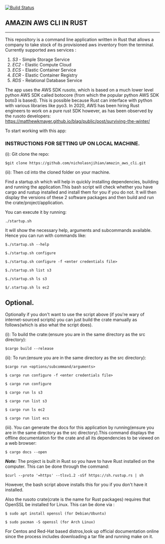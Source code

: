[![Build Status](https://travis-ci.com/nicholasnjihian/amazin_aws_cli.svg?branch=master)](https://travis-ci.com/nicholasnjihian/amazin_aws_cli)


AMAZIN AWS CLI IN RUST
----------------------
----------------------

This repository is a command line application written in Rust that allows a company to take stock of its provisioned aws inventory from the terminal. Currently supported aws services :
1. *S3* - Simple Storage Service
2. *EC2* - Elastic Compute Cloud
3. *ECS* - Elastic Container Service
4. *ECR* - Elastic Container Registry
5. *RDS* - Relational Database Service

The app uses the AWS SDK rusoto, which is based on a much lower level python AWS SDK called botocore (from which the popular python AWS SDK boto3 is based). This is possible because Rust can interface with python with various libraries like pyo3.
In 2020, AWS has been hiring Rust engineers to work on a pure rust SDK however, as has been observed by the rusoto developers:  https://matthewkmayer.github.io/blag/public/post/surviving-the-winter/

To start working with this app:
### INSTRUCTIONS FOR SETTING UP ON LOCAL MACHINE.

(i): Git clone the repo:

```
$git clone https://github.com/nicholasnjihian/amazin_aws_cli.git
```

(ii): Then cd into the cloned folder on your machine.

Find a startup.sh which will help in quickly installing dependencies, building and running the application.This bash script will check whether you have cargo and rustup installed and install them for you if you do not. It will then display the versions of these 2 software packages and then build and run the crate/project/application.

You can execute it by running:
```
./startup.sh
```

It will show the necessary help, arguments and subcommands available.
Hence you can run with commands like:
```
$./startup.sh --help

$./startup.sh configure

$./startup.sh configure -f <enter credentials file>

$./startup.sh list s3

$./startup.sh ls s3

$/.startup.sh ls ec2
```
## Optional.
Optionally if you don't want to use the script above (if you're wary of internet-sourced scripts) you can just build the crate manually as follows(which is also what the script does).

(i): To build the crate:(ensure you are in the same directory as the src directory):
```
$cargo build --release
```

(ii): To run:(ensure you are in the same directory as the src directory):
```
$cargo run <options/subcommand/arguments>

$ cargo run configure -f <enter credentials file>

$ cargo run configure

$ cargo run ls s3

$ cargo run list s3

$ cargo run ls ec2

$ cargo run list ecs
```
(iii). You can generate the docs for this application by running(ensure you are in the same directory as the src directory).This command displays the offline documentation for the crate and all its dependencies to be viewed on a web browser:
```
$ cargo docs --open
```

***Note:*** The project is built in Rust so you have to have Rust installed on the computer. This can be done through the command: 
```
$curl --proto '=https' --tlsv1.2 -sSf https://sh.rustup.rs | sh
```
However, the bash script above installs this for you if you don't have it installed.


Also the rusoto crate(crate is the name for Rust packages) requires that OpenSSL be installed for Linux. This can be done via :
```
$ sudo apt install openssl (for Debian/Ubuntu)

$ sudo pacman -S openssl (for Arch Linux)
```
For Centos and Red-Hat based distros,look up official documentation online since the process includes downloading a tar file and running make on it.




